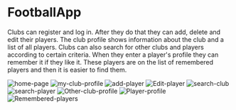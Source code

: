# FootballApp
Clubs can register and log in. After they do that they can add, delete 
and edit their players. The club profile shows information about the 
club and a list of all players. Clubs can also search for other clubs and 
players according to certain criteria. When they enter a player's profile 
they can remember it if they like it. These players are on the list of 
remembered players and then it is easier to find them.

![home-page](https://user-images.githubusercontent.com/73401771/97735629-dabdda00-1ada-11eb-837f-f1176b564dda.jpg)
![my-club-profile](https://user-images.githubusercontent.com/73401771/97735643-dee9f780-1ada-11eb-97dd-48905d651e75.jpg)
![add-player](https://user-images.githubusercontent.com/73401771/97735658-e3161500-1ada-11eb-9441-44291026b6b6.jpg)
![Edit-player](https://user-images.githubusercontent.com/73401771/97735663-e5786f00-1ada-11eb-98b2-cb8c1b36a3f9.jpg)
![search-club](https://user-images.githubusercontent.com/73401771/97735678-e9a48c80-1ada-11eb-9755-14ce5a7f1481.jpg)
![search-player](https://user-images.githubusercontent.com/73401771/97735684-ec06e680-1ada-11eb-9613-5d83857c02eb.jpg)
![Other-club-profile](https://user-images.githubusercontent.com/73401771/97735695-f2955e00-1ada-11eb-8062-ac458f14fb68.jpg)
![Player-profile](https://user-images.githubusercontent.com/73401771/97735702-f4f7b800-1ada-11eb-8587-ccb9b7510f68.jpg)
![Remembered-players](https://user-images.githubusercontent.com/73401771/97735712-f7f2a880-1ada-11eb-97c8-4f14a009ca60.jpg)
